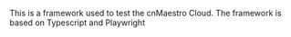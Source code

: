 This is a framework used to test the cnMaestro Cloud.
The framework is based on Typescript and Playwright 
